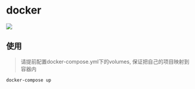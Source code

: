 
**docker**
===========

[![](https://img.shields.io/github/license/twbworld/docker)](https://github.com/twbworld/docker/blob/master/LICENSE)


## 使用

> 请提前配置docker-compose.yml下的volumes, 保证把自己的项目映射到容器内

```shell
docker-compose up
```
